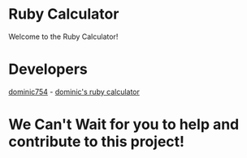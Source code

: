# Ruby Calculator 
Welcome to the Ruby Calculator! 

# Developers
[dominic754](https://github.com/dominic754) - [dominic's ruby calculator](https://github.com/dominic754/tree/main/rubyhttps://github.com/dominic754/CalculatorInEveryLanguage/blob/main/ruby/main.rb)

# We Can't Wait for you to help and contribute to this project!
